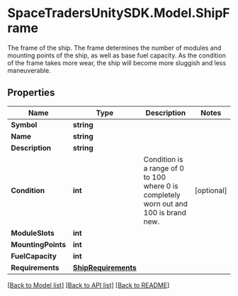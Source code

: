 # SpaceTradersUnitySDK.Model.ShipFrame
The frame of the ship. The frame determines the number of modules and mounting points of the ship, as well as base fuel capacity. As the condition of the frame takes more wear, the ship will become more sluggish and less maneuverable.

## Properties

Name | Type | Description | Notes
------------ | ------------- | ------------- | -------------
**Symbol** | **string** |  | 
**Name** | **string** |  | 
**Description** | **string** |  | 
**Condition** | **int** | Condition is a range of 0 to 100 where 0 is completely worn out and 100 is brand new. | [optional] 
**ModuleSlots** | **int** |  | 
**MountingPoints** | **int** |  | 
**FuelCapacity** | **int** |  | 
**Requirements** | [**ShipRequirements**](ShipRequirements.md) |  | 

[[Back to Model list]](../README.md#documentation-for-models) [[Back to API list]](../README.md#documentation-for-api-endpoints) [[Back to README]](../README.md)


